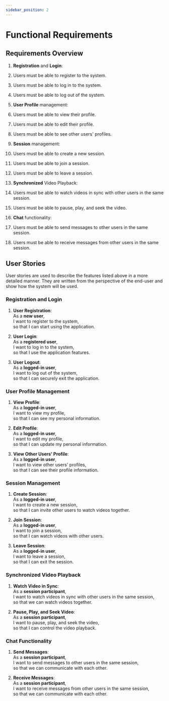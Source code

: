 ```yaml
---
sidebar_position: 2
---
```



# Functional Requirements


## Requirements Overview


1. **Registration** and **Login**:


  1. Users must be able to register to the system.
  2. Users must be able to log in to the system.
  3. Users must be able to log out of the system.


2. **User Profile** management:


  1. Users must be able to view their profile.
  2. Users must be able to edit their profile.
  3. Users must be able to see other users' profiles.


3. **Session** management:


  1. Users must be able to create a new session.
  2. Users must be able to join a session.
  3. Users must be able to leave a session.


4. **Synchronized** Video Playback:


  1. Users must be able to watch videos in sync with other users in the same session.
  2. Users must be able to pause, play, and seek the video.


5. **Chat** functionality:
  1. Users must be able to send messages to other users in the same session.
  2. Users must be able to receive messages from other users in the same session.


## User Stories


User stories are used to describe the features listed above in a more detailed manner.
They are written from the perspective of the end-user and show how the system will be used.


### Registration and Login


1. **User Registration**:\
  As a **new user**,\
  I want to register to the system,\
  so that I can start using the application.


2. **User Login**:\
  As a **registered user**,\
  I want to log in to the system,\
  so that I use the application features.


3. **User Logout**:\
  As a **logged-in user**,\
  I want to log out of the system,\
  so that I can securely exit the application.


### User Profile Management


1. **View Profile**:\
  As a **logged-in user**,\
  I want to view my profile,\
  so that I can see my personal information.


2. **Edit Profile**:\
  As a **logged-in user**,\
  I want to edit my profile,\
  so that I can update my personal information.


3. **View Other Users' Profile**:\
  As a **logged-in user**,\
  I want to view other users' profiles,\
  so that I can see their profile information.


### Session Management


1. **Create Session**:\
  As a **logged-in user**,\
  I want to create a new session,\
  so that I can invite other users to watch videos together.


2. **Join Session**:\
  As a **logged-in user**,\
  I want to join a session,\
  so that I can watch videos with other users.


3. **Leave Session**:\
  As a **logged-in user**,\
  I want to leave a session,\
  so that I can exit the session.


### Synchronized Video Playback


1. **Watch Video in Sync**:\
  As a **session participant**,\
  I want to watch videos in sync with other users in the same session,\
  so that we can watch videos together.


2. **Pause, Play, and Seek Video**:\
  As a **session participant**,\
  I want to pause, play, and seek the video,\
  so that I can control the video playback.


### Chat Functionality


1. **Send Messages**:\
  As a **session participant**,\
  I want to send messages to other users in the same session,\
  so that we can communicate with each other.


2. **Receive Messages**:\
  As a **session participant**,\
  I want to receive messages from other users in the same session,\
  so that we can communicate with each other.
